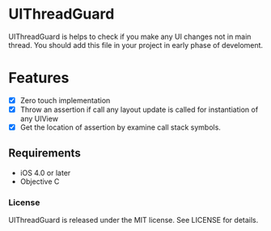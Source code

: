 # UIThreadGuard
UIThreadGuard is helps to check if you make any UI changes not in main thread. You should add this file in your project in early phase of  develoment.
# Features
- [x] Zero touch implementation
- [x] Throw an assertion if call any layout update is called for instantiation of any UIView
- [x] Get the location of assertion by examine call stack symbols.
## Requirements

- iOS 4.0 or later
- Objective C

### License

UIThreadGuard is released under the MIT license. See LICENSE for details.
